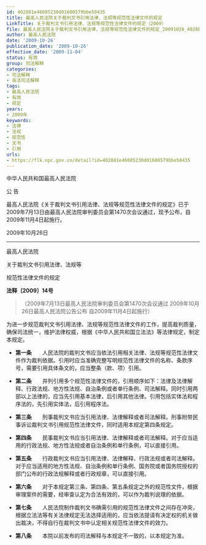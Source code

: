 ```yaml
---
id: 402881e46005230d01600579bbe50435
title: 最高人民法院关于裁判文书引用法律、法规等规范性法律文件的规定
LinkTitle: 关于裁判文书引用法律、法规等规范性法律文件的规定（2009）
file: 最高人民法院关于裁判文书引用法律、法规等规范性法律文件的规定_20091026_402881e46005230d01600579bbe50435.docx
author: 最高人民法院
date: '2009-10-26'
publication_date: '2009-10-26'
effective_date: '2009-11-04'
status: 有效
group: 司法解释
categories:
- 司法解释
- 高法司法解释
tags:
- 最高人民法院
- 有效
- 规定
years:
- 2009年
keywords:
- 法律
- 法规
- 规范性
- 文书
- 引用
urls:
- https://flk.npc.gov.cn/detail?id=402881e46005230d01600579bbe50435
---
```


中华人民共和国最高人民法院

公 告

最高人民法院《关于裁判文书引用法律、法规等规范性法律文件的规定》已于2009年7月13日由最高人民法院审判委员会第1470次会议通过，现予公布，自2009年11月4日起施行。

2009年10月26日

---

最高人民法院

关于裁判文书引用法律、法规等

规范性法律文件的规定

**法释〔2009〕14号**

> （2009年7月13日最高人民法院审判委员会第1470次会议通过 2009年10月26日最高人民法院公告公布 自2009年11月4日起施行）

为进一步规范裁判文书引用法律、法规等规范性法律文件的工作，提高裁判质量，确保司法统一，维护法律权威，根据《中华人民共和国立法法》等法律规定，制定本规定。

- **第一条**　　人民法院的裁判文书应当依法引用相关法律、法规等规范性法律文件作为裁判依据。引用时应当准确完整写明规范性法律文件的名称、条款序号，需要引用具体条文的，应当整条（款、项）引用。

- **第二条**　　并列引用多个规范性法律文件的，引用顺序如下：法律及法律解释、行政法规、地方性法规、自治条例或者单行条例、司法解释。同时引用两部以上法律的，应当先引用基本法律，后引用其他法律。引用包括实体法和程序法的，先引用实体法，后引用程序法。

- **第三条**　　刑事裁判文书应当引用法律、法律解释或者司法解释。刑事附带民事诉讼裁判文书引用规范性法律文件，同时适用本规定第四条规定。

- **第四条**　　民事裁判文书应当引用法律、法律解释或者司法解释。对于应当适用的行政法规、地方性法规或者自治条例和单行条例，可以直接引用。

- **第五条**　　行政裁判文书应当引用法律、法律解释、行政法规或者司法解释。对于应当适用的地方性法规、自治条例和单行条例、国务院或者国务院授权的部门公布的行政法规解释或者行政规章，可以直接引用。

- **第六条**　　对于本规定第三条、第四条、第五条规定之外的规范性文件，根据审理案件的需要，经审查认定为合法有效的，可以作为裁判说理的依据。

- **第七条**　　人民法院制作裁判文书确需引用的规范性法律文件之间存在冲突，根据立法法等有关法律规定无法选择适用的，应当依法提请有决定权的机关做出裁决，不得自行在裁判文书中认定相关规范性法律文件的效力。

- **第八条**　　本院以前发布的司法解释与本规定不一致的，以本规定为准。
